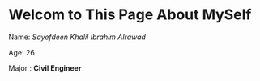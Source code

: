 # Welcom to This Page About MySelf
 Name: *Sayefdeen Khalil Ibrahim Alrawad* 
 

 Age: 26 
 

 Major : **Civil Engineer**
